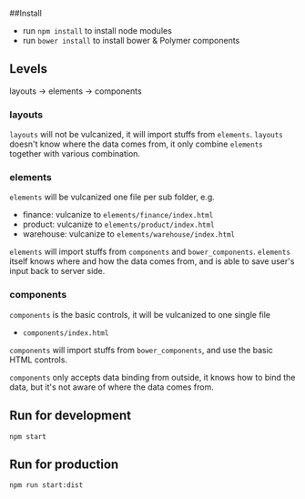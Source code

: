 ##Install
 - run `npm install` to install node modules
 - run `bower install` to install bower & Polymer components

## Levels
layouts -> elements -> components

### layouts
`layouts` will not be vulcanized, it will import stuffs from `elements`.
`layouts` doesn't know where the data comes from, it only combine `elements` together with various combination.

### elements
`elements` will be vulcanized one file per sub folder, e.g.

- finance: vulcanize to `elements/finance/index.html`
- product: vulcanize to `elements/product/index.html`
- warehouse: vulcanize to `elements/warehouse/index.html`

`elements` will import stuffs from `components` and `bower_components`.
`elements` itself knows where and how the data comes from, and is able to save user's input back to server side.

### components
`components` is the basic controls, it will be vulcanized to one single file

- `components/index.html`

`components` will import stuffs from `bower_components`, and use the basic HTML controls.

`components` only accepts data binding from outside, it knows how to bind the data, but it's not aware of where the data comes from.



## Run for development
`npm start`

## Run for production
`npm run start:dist`
